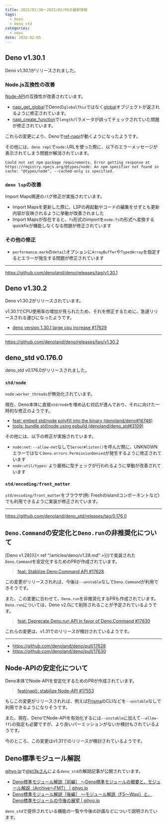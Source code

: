 ```yaml
---
title: 2022/01/30〜2023/02/05の最新情報
tags:
  - Deno
  - deno_std
categories:
  - news
date: 2023-02-05
---
```


## Deno v1.30.1

Deno v1.30.1がリリースされました。

### Node.js互換性の改善

[Node-API](https://nodejs.org/docs/latest-v18.x/api/n-api.html)の互換性が改善されています。

- [napi_get_global](https://nodejs.org/docs/latest-v18.x/api/n-api.html#napi_get_global)でDenoの`globalThis`ではなく[global](https://nodejs.org/docs/latest-v18.x/api/globals.html#global)オブジェクトが返されるように修正されています。
- [napi_create_function](https://nodejs.org/docs/latest-v18.x/api/n-api.html#napi_create_function)で`length`パラメータが誤ってチェックされていた問題が修正されています。

これらの変更により、Denoで[ref-napi](https://github.com/node-ffi-napi/ref-napi)が動くようになったようです。

その他には、`deno repl`で`node:`URLを使った際に、以下のエラーメッセージが表示されてしまう問題が解消されています。
        
```shell
Could not set npm package requirements. Error getting response at https://registry.npmjs.org/@types/node: An npm specifier not found in cache: "@types/node", --cached-only is specified.
```

### `deno lsp`の改善

Import Maps関連のバグ修正が実施されています。

- Import Mapsを更新した際に、LSPの再起動やコードの編集をせずとも更新内容が反映されるように挙動が改善されました
- Import Mapsが存在すると、`fs`形式のimportを`node:fs`の形式へ変換するquickfixが機能しなくなる問題が修正されています

### その他の修正

- `performance.mark`の`detail`オプションに`ArrayBuffer`や`TypedArray`を指定するとエラーが発生する問題が修正されています

---

https://github.com/denoland/deno/releases/tag/v1.30.1

## Deno v1.30.2

Deno v1.30.2がリリースされています。

v1.30.1でCPU使用率の増加が見られたため、それを修正するために、急遽リリースされる運びになったようです。

- [deno version 1.30.1 large cpu increase #17629](https://github.com/denoland/deno/issues/17629)

---

https://github.com/denoland/deno/releases/tag/v1.30.2

## deno_std v0.176.0

deno_std v0.176.0がリリースされました。

### `std/node`

`node:worker_threads`が無効化されています。

現在、Deno本体に直接`std/node`を埋め込む対応が進んでおり、それに向けた一時的な修正のようです。

- [feat: embed std/node polyfill into the binary (denoland/deno#16748)](https://github.com/denoland/deno/pull/16748)
- [tools: bundle std/node using esbuild (denoland/deno_std#3109)](https://github.com/denoland/deno_std/pull/3109)

その他には、以下の修正が実施されています。

- `node:net`: `--allow-net`なしで`Server#listen()`を呼んだ際に、UNKNOWNエラーではなく`Deno.errors.PermissionDenied`が発生するように修正されています
- `node:util/types`: より厳格に型チェックが行われるように挙動が改善されています

### `std/encoding/front_matter`

`std/encoding/front_matter`をブラウザ(例: Freshのislandコンポーネントなど)でも利用できるように実装が修正されています。

---

https://github.com/denoland/deno_std/releases/tag/0.176.0

## `Deno.Command`の安定化と`Deno.run`の非推奨化について

[Deno v1.28]({{< ref "/articles/deno/v1.28.md" >}})で実装された`Deno.Command`を安定化するためのPRが作成されています。

> [feat: Stabilize Deno.Command API #17628](https://github.com/denoland/deno/pull/17628)

この変更がリリースされれば、今後は`--unstable`なしで`Deno.Command`が利用できそうです。

また、この変更に合わせて、`Deno.run`を非推奨化するPRも作成されています。`Deno.run`については、Deno v2.0にて削除されることが予定されているようです。

> [feat: Deprecate Deno.run API in favor of Deno.Command #17630](https://github.com/denoland/deno/pull/17630)

これらの変更は、v1.31でのリリースが検討されているようです。

---

- https://github.com/denoland/deno/pull/17628
- https://github.com/denoland/deno/pull/17630

## Node-APIの安定化について

Deno本体でNode-APIを安定化するためのPRが作成されています。

> [feat(napi): stabilize Node-API #17553](https://github.com/denoland/deno/pull/17553)

もしこの変更がリリースされれば、例えば[Prisma](https://github.com/prisma/prisma)のCLIなどを`--unstable`なしで利用できるようになりそうです。

また、現在、DenoでNode-APIを有効化するには`--unstable`に加えて`--allow-ffi`の指定も必要ですが、より良いパーミッションがないか検討もされているようです。

今のところ、この変更はv1.31でのリリースが検討されているようです。

## Deno標準モジュール解説

[gihyo.jp](https://gihyo.jp/)で[@kt3kさん](https://twitter.com/kt3k)による`deno_std`の解説記事が公開されています。

- [Deno標準モジュール解説［前編］ ～Deno標準モジュールの概要と、モジュール解説（Archive～FMT） | gihyo.jp](https://gihyo.jp/article/2023/01/deno-standard-modules-01)
- [Deno標準モジュール解説［後編］ ～モジュール解説（FS～Wasi）と、Deno標準モジュールの今後の展望 | gihyo.jp](https://gihyo.jp/article/2023/01/deno-standard-modules-02)

`deno_std`で提供されている機能の一覧や今後の計画などについて説明されています。
